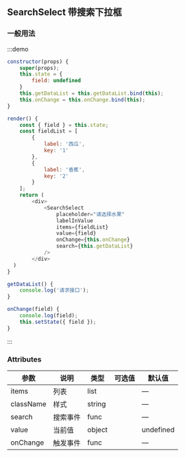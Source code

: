 ## SearchSelect 带搜索下拉框

### 一般用法
:::demo

```js
constructor(props) {
    super(props);
    this.state = {
        field: undefined
    }
    this.getDataList = this.getDataList.bind(this);
    this.onChange = this.onChange.bind(this);
}

render() {
    const { field } = this.state;
    const fieldList = [
        {
            label: '西瓜',
            key: '1'
        },
        {
            label: '香蕉',
            key: '2'
        }
    ];
    return (
        <div>
            <SearchSelect
                placeholder="请选择水果"
                labelInValue
                items={fieldList}
                value={field}
                onChange={this.onChange}
                search={this.getDataList}
            />
        </div>
  )
}

getDataList() {
    console.log('请求接口');
}

onChange(field) {
    console.log(field);
    this.setState({ field });
}

```
:::

### Attributes
| 参数      | 说明    | 类型      | 可选值       | 默认值   |
|---------- |-------- |---------- |-------------  |-------- |
| items     | 列表   | list  |            |    —     |
| className     | 样式   | string  |            |    —     |
| search     | 搜索事件   | func  |            |    —     |
| value     | 当前值   | object  |            |    undefined |
| onChange     | 触发事件   | func  |            |    —     |